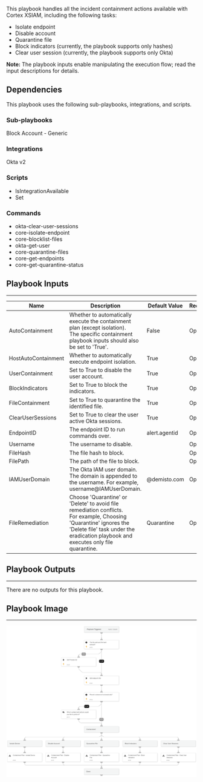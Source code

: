 This playbook handles all the incident containment actions available with Cortex XSIAM, including the following tasks:
* Isolate endpoint
* Disable account
* Quarantine file
* Block indicators (currently, the playbook supports only hashes)
* Clear user session (currently, the playbook supports only Okta)

**Note:** The playbook inputs enable manipulating the execution flow; read the input descriptions for details.

## Dependencies
This playbook uses the following sub-playbooks, integrations, and scripts.

### Sub-playbooks
Block Account - Generic

### Integrations
Okta v2

### Scripts
* IsIntegrationAvailable
* Set

### Commands
* okta-clear-user-sessions
* core-isolate-endpoint
* core-blocklist-files
* okta-get-user
* core-quarantine-files
* core-get-endpoints
* core-get-quarantine-status

## Playbook Inputs
---

| **Name** | **Description** | **Default Value** | **Required** |
| --- | --- | --- | --- |
| AutoContainment | Whether to automatically execute the containment plan \(except isolation\).<br/>The specific containment playbook inputs should also be set to 'True'. | False | Optional |
| HostAutoContainment | Whether to automatically execute endpoint isolation. | True | Optional |
| UserContainment | Set to True to disable the user account. | True | Optional |
| BlockIndicators | Set to True to block the indicators. | True | Optional |
| FileContainment | Set to True to quarantine the identified file. | True | Optional |
| ClearUserSessions | Set to True to clear the user active Okta sessions. | True | Optional |
| EndpointID | The endpoint ID to run commands over. | alert.agentid | Optional |
| Username | The username to disable. |  | Optional |
| FileHash | The file hash to block. |  | Optional |
| FilePath | The path of the file to block. |  | Optional |
| IAMUserDomain | The Okta IAM user domain. The domain is appended to the username. For example, username@IAMUserDomain. | @demisto.com | Optional |
| FileRemediation | Choose 'Quarantine' or 'Delete'  to avoid file remediation conflicts. <br/>For example, Choosing 'Quarantine' ignores the 'Delete file' task under the eradication playbook and executes only file quarantine. | Quarantine | Optional |

## Playbook Outputs
---
There are no outputs for this playbook.

## Playbook Image
---
![Containment Plan](https://raw.githubusercontent.com/demisto/content/f3d7d9140f4d82efde1704ed92b8de3176c35b2e/Packs/CommonPlaybooks/doc_files/Containment_Plan.png)
